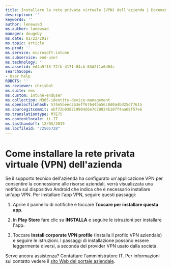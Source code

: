 ```yaml
---
title: Installare la rete privata virtuale (VPN) dell'azienda | Documentazione Microsoft
description: ''
keywords: ''
author: lenewsad
ms.author: lanewsad
manager: dougeby
ms.date: 01/23/2017
ms.topic: article
ms.prod: ''
ms.service: microsoft-intune
ms.subservice: end-user
ms.technology: ''
ms.assetid: ed4a9f15-72fb-4171-84cb-63d2f1a6d04c
searchScope:
- User help
ROBOTS: ''
ms.reviewer: chrisbal
ms.suite: ems
ms.custom: intune-enduser
ms.collection: M365-identity-device-management
ms.openlocfilehash: 574e5beec2b3eff67b44ba56c0d0a4bd25df7615
ms.sourcegitcommit: ebf72b038219904d6e7d20024b107f4aa68f57e6
ms.translationtype: MTE75
ms.contentlocale: it-IT
ms.lasthandoff: 12/05/2019
ms.locfileid: "72505728"
---
```

# <a name="how-to-install-your-companys-virtual-private-network-vpn"></a>Come installare la rete privata virtuale (VPN) dell'azienda

Se il supporto tecnico dell'azienda ha configurato un'applicazione VPN per consentire la connessione alle risorse aziendali, verrà visualizzata una notifica sul dispositivo Android che indica che è necessario installare un'app VPN. Per installare l'app VPN, seguire questi passaggi:

1. Aprire il pannello di notifiche e toccare **Toccare per installare questa app**.

2. In **Play Store** fare clic su **INSTALLA** e seguire le istruzioni per installare l'app.

3. Toccare **Install corporate VPN profile** (Installa il profilo VPN aziendale) e seguire le istruzioni. I passaggi di installazione possono essere leggermente diversi, a seconda del provider VPN usato dalla società.


Serve ancora assistenza? Contattare l'amministratore IT. Per informazioni sul contatto vedere il [sito Web del portale aziendale](https://go.microsoft.com/fwlink/?linkid=2010980).
